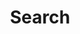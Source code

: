 ---
title: Search
description: The search industry is a collection of companies and technologies that provide search solutions for customer-facing content and intranets. Search engines are software programs that search the internet for information based on text-based queries. They are the foundation of the information age and have helped make the internet's ad-supported attention economy popular.
image: /assets/img/search-industry.png
---